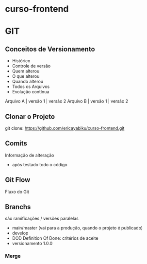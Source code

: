 # curso-frontend

# GIT
## Conceitos de Versionamento
- Histórico
- Controle de versão 
- Quem alterou
- O que alterou
- Quando alterou
- Todos os Arquivos
- Evolução contínua

Arquivo A | versão 1 | versão 2
Arquivo B | versão 1 | versão 2

## Clonar o Projeto
git clone: https://github.com/ericayabiku/curso-frontend.git


## Comits
Informação de alteração
- após testado todo o código

## Git Flow
Fluxo do Git

## Branchs
são ramificações / versões paralelas

- main/master (vai para a produção, quando o projeto é publicado)
- develop
- DOD Definition Of Done: critérios de aceite
- versionamento 1.0.0

### Merge



